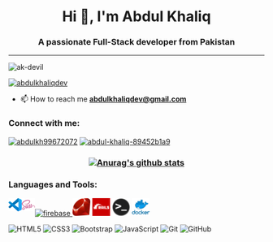 <h1 align="center">Hi 👋, I'm Abdul Khaliq</h1>
<h3 align="center">A passionate Full-Stack developer from Pakistan</h3>


<hr>
<p align="left"> <img src="https://komarev.com/ghpvc/?username=ak-devil&label=Profile%20views&color=0e75b6&style=flat" alt="ak-devil" /> </p>

<p align="left"> <a href="https://twitter.com/abdulkhaliqdev" target="blank"><img src="https://img.shields.io/twitter/follow/abdulkhaliqdev?logo=twitter&style=for-the-badge" alt="abdulkhaliqdev" /></a> </p>

- 📫 How to reach me **abdulkhaliqdev@gmail.com**

<h3 align="left">Connect with me:</h3>
<p align="left">
<a href="https://twitter.com/@abdulkh99672072" target="blank"><img align="center" src="https://cdn.jsdelivr.net/npm/simple-icons@3.0.1/icons/twitter.svg" alt="abdulkh99672072" height="30" width="40" /></a>
<a href="https://linkedin.com/in/abdul-khaliq-89452b1a9" target="blank"><img align="center" src="https://cdn.jsdelivr.net/npm/simple-icons@3.0.1/icons/linkedin.svg" alt="abdul-khaliq-89452b1a9" height="30" width="40" /></a>
</p>

<h3 align="center">

[![Anurag's github stats](https://github-readme-stats.vercel.app/api?username=AbdulKhaliq&count_private=true&show_icons=true&theme=dracula)](https://github.com/anuraghazra/github-readme-stats)
  
</h3>

<h3 align="left">Languages and Tools:</h3>
<p align="left"> 
 <a href="https://firebase.google.com/" target="_blank"> <img src="https://www.vectorlogo.zone/logos/firebase/firebase-icon.svg" alt="firebase" width="40" height="40"/> </a>
 <img align="left" alt="Visual Studio Code" width="26px" src="https://raw.githubusercontent.com/github/explore/80688e429a7d4ef2fca1e82350fe8e3517d3494d/topics/visual-studio-code/visual-studio-code.png" />
<img align="left" alt="Sass" width="26px" src="https://raw.githubusercontent.com/github/explore/80688e429a7d4ef2fca1e82350fe8e3517d3494d/topics/sass/sass.png" />
<img height="35" src="https://raw.githubusercontent.com/github/explore/80688e429a7d4ef2fca1e82350fe8e3517d3494d/topics/ruby/ruby.png" alt="Ruby">
<img height="35" src="https://raw.githubusercontent.com/github/explore/80688e429a7d4ef2fca1e82350fe8e3517d3494d/topics/rails/rails.png" alt="Rails">
<img height="35" src="https://raw.githubusercontent.com/github/explore/80688e429a7d4ef2fca1e82350fe8e3517d3494d/topics/terminal/terminal.png" alt="Terminal">
<img height="35" src="https://raw.githubusercontent.com/github/explore/80688e429a7d4ef2fca1e82350fe8e3517d3494d/topics/docker/docker.png" alt="Docker">

![HTML5](https://img.shields.io/badge/-HTML5-E34F26?style=flat-square&logo=html5&logoColor=white)
![CSS3](https://img.shields.io/badge/-CSS3-1572B6?style=flat-square&logo=css3)
![Bootstrap](https://img.shields.io/badge/-Bootstrap-563D7C?style=flat-square&logo=bootstrap)
![JavaScript](https://img.shields.io/badge/-JavaScript-black?style=flat-square&logo=javascript)
![Git](https://img.shields.io/badge/-Git-black?style=flat-square&logo=git)
![GitHub](https://img.shields.io/badge/-GitHub-181717?style=flat-square&logo=github)

</p>